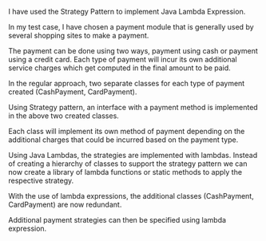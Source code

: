 I have used the Strategy Pattern to implement Java Lambda Expression.

In my test case, I have chosen a payment module that is generally used by several shopping sites to make a payment.

The payment can be done using two ways, payment using cash or payment using a credit card. Each type of payment will incur its own additional service charges which get computed in the final amount to be paid.

In the regular approach, two separate classes for each type of payment created (CashPayment, CardPayment).

Using Strategy pattern, an interface with a payment method is implemented in the above two created classes.

Each class will implement its own method of payment depending on the additional charges that could be incurred based on the payment type. 

Using Java Lambdas, the strategies are implemented with lambdas. Instead of creating a hierarchy of classes to support the strategy pattern we can now create a library of lambda functions or static methods to apply the respective strategy.

With the use of lambda expressions, the additional classes (CashPayment, CardPayment) are now redundant. 

Additional payment strategies can then be specified using lambda expression.




